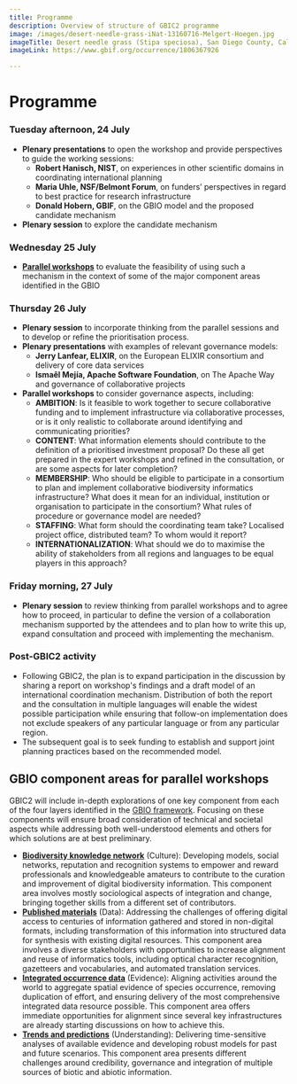 ```yaml
---
title: Programme
description: Overview of structure of GBIC2 programme
image: /images/desert-needle-grass-iNat-13160716-Melgert-Hoegen.jpg
imageTitle: Desert needle grass (Stipa speciosa), San Diego County, Calif., USA. Photo Fred Melgert / Carla Hoegen, licensed under CC BY-NC 4.0 via iNaturalist.org
imageLink: https://www.gbif.org/occurrence/1806367926

---
```

# Programme

### Tuesday afternoon, 24 July 
+ **Plenary presentations** to open the workshop and provide perspectives to guide the working sessions:
    + **Robert Hanisch, NIST**, on experiences in other scientific domains in coordinating international planning
    + **Maria Uhle, NSF/Belmont Forum**, on funders’ perspectives in regard to best practice for research infrastructure
    + **Donald Hobern, GBIF**, on the GBIO model and the proposed candidate mechanism
+ **Plenary session** to explore the candidate mechanism

### Wednesday 25 July
+ [**Parallel workshops**](#areas) to evaluate the feasibility of using such a mechanism in the context of some of the major component areas identified in the GBIO

### Thursday 26 July
+ **Plenary session** to incorporate thinking from the parallel sessions and to develop or refine the prioritisation process.
+ **Plenary presentations** with examples of relevant governance models:
    + **Jerry Lanfear, ELIXIR**, on the European ELIXIR consortium and delivery of core data services
    + **Ismaêl Mejía, Apache Software Foundation**, on The Apache Way and governance of collaborative projects
+ **Parallel workshops** to consider governance aspects, including:
    + **AMBITION**: Is it feasible to work together to secure collaborative funding and to implement infrastructure via collaborative processes, or is it only realistic to collaborate around identifying and communicating priorities? 
    + **CONTENT**: What information elements should contribute to the definition of a prioritised investment proposal? Do these all get prepared in the expert workshops and refined in the consultation, or are some aspects for later completion?
    + **MEMBERSHIP**: Who should be eligible to participate in a consortium to plan and implement collaborative biodiversity informatics infrastructure?  What does it mean for an individual, institution or organisation to participate in the consortium? What rules of procedure or governance model are needed?
    + **STAFFING**: What form should the coordinating team take? Localised project office, distributed team? To whom would it report?
    + **INTERNATIONALIZATION**: What should we do to maximise the ability of stakeholders from all regions and languages to be equal players in this approach?

### Friday morning, 27 July
+ **Plenary session** to review thinking from parallel workshops and to agree how to proceed, in particular to define the version of a collaboration mechanism supported by the attendees and to plan how to write this up, expand consultation and proceed with implementing the mechanism. 

### Post-GBIC2 activity
+ Following GBIC2, the plan is to expand participation in the discussion by sharing a report on workshop's findings and a draft model of an international coordination mechanism. Distribution of both the report and the consultation in multiple languages will enable the widest possible participation while ensuring that follow-on implementation does not exclude speakers of any particular language or from any particular region.
+ The subsequent goal is to seek funding to establish and support joint planning practices based on the recommended model.

## <a name="areas"></a>GBIO component areas for parallel workshops

GBIC2 will include in-depth explorations of one key component from each of the four layers identified in the [GBIO framework](/raw/GBIO-framework.pdf). Focusing on these components will ensure broad consideration of technical and societal aspects while addressing both well-understood elements and others for which solutions are at best preliminary.

+ [**Biodiversity knowledge network**](./knowledge-network/) (Culture): Developing models, social networks, reputation and recognition systems to empower and reward professionals and knowledgeable amateurs to contribute to the curation and improvement of digital biodiversity information. This component area involves mostly sociological aspects of integration and change, bringing together skills from a different set of contributors.
+ [**Published materials**](./published-materials) (Data): Addressing the challenges of offering digital access to centuries of information gathered and stored in non-digital formats, including transformation of this information into structured data for synthesis with existing digital resources. This component area involves a diverse stakeholders with opportunities to increase alignment and reuse of informatics tools, including optical character recognition, gazetteers and vocabularies, and automated translation services.
+ [**Integrated occurrence data**](./occurrence-data/) (Evidence): Aligning activities around the world to aggregate spatial evidence of species occurrence, removing duplication of effort, and ensuring delivery of the most comprehensive integrated data resource possible. This component area offers immediate opportunities for alignment since several key infrastructures are already starting discussions on how to achieve this.
+ [**Trends and predictions**](./trends) (Understanding): Delivering time-sensitive analyses of available evidence and developing robust models for past and future scenarios. This component area presents different challenges around credibility, governance and integration of multiple sources of biotic and abiotic information.
